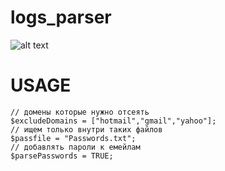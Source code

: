 # logs_parser

![alt text](https://plariumraid.com/files/findmailpass.png)

# USAGE

```
// домены которые нужно отсеять
$excludeDomains = ["hotmail","gmail","yahoo"];
// ищем только внутри таких файлов
$passfile = "Passwords.txt";
// добавлять пароли к емейлам
$parsePasswords = TRUE;
```
